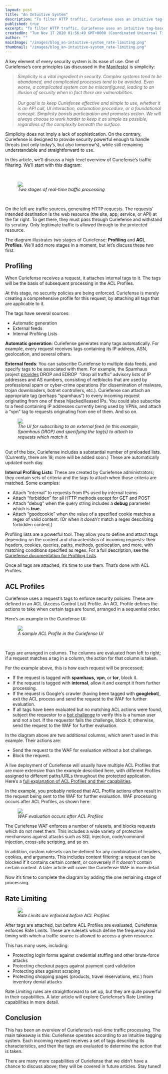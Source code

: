 ```yaml
---
layout: post
title: "An Intuitive System"
description: "To filter HTTP traffic, Curiefense uses an intuitive tag-based system. It's flexible and powerful, but still straightforward to understand and use. Here's how it works. "
published: true
excerpt: "To filter HTTP traffic, Curiefense uses an intuitive tag-based system. It's flexible and powerful, but still straightforward to understand and use. Here's how it works. "
createdOn: "Tue Nov 17 2020 01:56:49 GMT+0000 (Coordinated Universal Time)"
author: ""
mainImage: "/images/blog_an-intuitive-system_rate-limiting.png"
thumbnail: "/images/blog_an-intuitive-system_rate-limiting.png"
---
```


<p>A key element of every security system is its ease of use. One of Curiefense’s core principles (as discussed in the <a href="https://www.curiefense.io/manifesto">Manifesto</a>) is simplicity:&nbsp;<br /></p>
<blockquote>
    <em>
        Simplicity is a vital ingredient in security. Complex systems tend to be abandoned, and complicated processes tend to be avoided. Even worse, a complicated system can be misconfigured, leading to an illusion of security when in fact
        there are vulnerabilities.<br />
        <br />
        Our goal is to keep Curiefense effective and simple to use, whether it is an API call, UI interaction, automation procedure, or a foundational concept. Simplicity boosts participation and promotes action. We will always choose to
        work harder to keep it as simple as possible, regardless of the complexity beneath the surface.
    </em>
    <br />
</blockquote>
<p>
    Simplicity does not imply a lack of sophistication. On the contrary, Curiefense is designed to provide security powerful enough to handle threats (not only today’s, but also tomorrow’s), while still remaining understandable and
    straightforward to use.<br />
</p>
<p>In this article, we’ll discuss a high-level overview of Curiefense’s traffic filtering. We’ll start with this diagram:</p>
<p><br /></p>
<figure class="w-richtext-figure-type-image w-richtext-align-fullwidth" style="max-width: 1600px;">
    <div>
        <img
            src="/images/blog_an-intuitive-system_real-time-traffic.png"
            width="auto"
            height="auto"
            loading="auto"
        />
    </div>
    <figcaption><em>Two stages of real-time traffic processing</em></figcaption>
</figure>
<p><br /></p>
<p>
    On the left are traffic sources, generating HTTP requests. The requests’ intended destination is the web resource (the site, app, service, or API) at the far right. To get there, they must pass through Curiefense and withstand its
    scrutiny. Only legitimate traffic is allowed through to the protected resource.<br />
</p>
<p>The diagram illustrates two stages of Curiefense: <strong>Profiling</strong> and <strong>ACL Profiles</strong>. We’ll add more stages in a moment, but let’s discuss these two first.</p>
<h2>Profiling</h2>
<p>When Curiefense receives a request, it attaches internal tags to it. The tags will be the basis of subsequent processing in the ACL Profiles.<br /></p>
<p>At this stage, no security policies are being enforced. Curiefense is merely creating a comprehensive profile for this request, by attaching all tags that are applicable to it.<br /></p>
<p>The tags have several sources:</p>
<ul>
    <li>Automatic generation</li>
    <li>External feeds</li>
    <li>Internal Profiling Lists<br /></li>
</ul>
<p><strong>Automatic generation</strong>: Curiefense generates many tags automatically. For example, every request receives tags containing its IP address, ASN, geolocation, and several others.<br /></p>
<p>
    <strong>External feeds</strong>: You can subscribe Curiefense to multiple data feeds, and specify tags to be associated with them. For example, the Spamhaus project <a href="https://www.spamhaus.org/drop/">provides</a> DROP and
    EDROP&nbsp; “drop all traffic” advisory lists of IP addresses and AS numbers, consisting of netblocks that are used by professional spam or cyber-crime operations (for dissemination of malware, trojan downloaders, botnet controllers,
    etc.). Curiefense can attach an appropriate tag (perhaps “spamhaus”) to every incoming request originating from one of these hijacked/leased IPs. You could also subscribe to a feed containing IP addresses currently being used by VPNs,
    and attach a “vpn” tag to requests originating from one of them. And so on.
</p>
<figure class="w-richtext-figure-type-image w-richtext-align-fullwidth" style="max-width: 2206px;">
    <div><img src="/images/blog_an-intuitive-system_profiling-list.png" loading="lazy" width="auto" height="auto" /></div>
    <figcaption><em>The UI for subscribing to an external feed (in this example, Spamhaus DROP) and specifying the tag(s) to attach to requests which match it.</em></figcaption>
</figure>
<p>
    ‍<br />
    Out of the box, Curiefense includes a substantial number of preloaded lists. (Currently, there are 18; more will be added soon.) These are automatically updated each day.
</p>
<p>‍<strong>Internal Profiling Lists</strong>: These are created by Curiefense administrators; they contain sets of criteria and the tags to attach when those criteria are matched. Some examples:</p>
<ul>
    <li>Attach “internal” to requests from IPs used by internal teams</li>
    <li>Attach “forbidden” for all HTTP methods except for GET and POST</li>
    <li>Attach “debug” when the query string includes a <strong>debug</strong> parameter which is <strong>true</strong>.</li>
    <li>Attach “goodcookie” when the value of a specified cookie matches a regex of valid content. (Or when it <em>doesn’t</em> match a regex describing forbidden content.)<br /></li>
</ul>
<p>
    Profiling lists are a powerful tool. They allow you to define and attach tags depending on the content and characteristics of incoming requests: their headers, cookies, queries, paths, methods, geolocation, and more, with matching
    conditions specified as regex. For a full description, see the <a href="https://docs.curiefense.io/console/document-editor/profiling-lists">Curiefense documentation for Profiling Lists</a>.<br />
</p>
<p>Once all tags are attached, it’s time to use them. That’s done with ACL Profiles.</p>
<h2>ACL Profiles</h2>
<p>Curiefense uses a request’s tags to enforce security policies. These are defined in an ACL (Access Control List) Profile. An ACL Profile defines the actions to take when certain tags are found, arranged in a sequential order.<br /></p>
<p>Here’s an example in the Curiefense UI:</p>
<figure class="w-richtext-figure-type-image w-richtext-align-fullwidth" style="max-width: 2214px;">
    <div><img src="/images/blog_an-intuitive-system_acl-profiling.png" loading="lazy" width="auto" height="auto" /></div>
    <figcaption><em>A sample ACL&nbsp;Profile in the Curiefense UI</em></figcaption>
</figure>
<p>‍</p>
<p>Tags are arranged in columns. The columns are evaluated from left to right; if a request matches a tag in a column, the action for that column is taken.</p>
<p>For the example above, this is how each request will be processed;</p>
<ul>
    <li>If the request is tagged with <strong>spamhaus,</strong> <strong>vpn</strong>, or <strong>tor</strong>, block it.</li>
    <li>If the request is tagged with <strong>internal</strong>, allow it and exempt it from further processing.</li>
    <li>If the request is Google's crawler (having been tagged with <strong>googlebot</strong>), exit the ACL process and send the request to the WAF for further evaluation.</li>
    <li>
        If all tags have been evaluated but no matching ACL actions were found, subject the requestor to a <a href="https://docs.curiefense.io/reference/the-challenge-process">bot challenge</a> to verify this is a human user and not a bot.
        If the requestor fails the challenge, block it; otherwise, send the request to the WAF for further evaluation.
    </li>
</ul>
<p>In the diagram above are two additional columns, which aren't used in this example. Their actions are:</p>
<ul>
    <li>Send the request to the WAF for evaluation without a bot challenge.</li>
    <li>Block the request.<br /></li>
</ul>
<p>
    A live deployment of Curiefense will usually have multiple ACL Profiles that are more extensive than the example described here, with different Profiles assigned to different paths/URLs throughout the protected application. Here’s a
    <a href="https://docs.curiefense.io/console/document-editor/acl-profiles"> full explanation of ACL Profiles and their capabilities</a>.<br />
</p>
<p>In the example, you probably noticed that ACL Profile actions often result in the request being sent to the WAF for further evaluation. WAF processing occurs after ACL Profiles, as shown here:<br /></p>
<figure class="w-richtext-figure-type-image w-richtext-align-fullwidth" style="max-width: 1600px;">
    <div>
        <img
            src="/images/blog_an-intuitive-system_waf-profiling.png"
            width="auto"
            height="auto"
            loading="auto"
        />
    </div>
    <figcaption><em>WAF evaluation occurs after ACL Profiles</em></figcaption>
</figure>
<p>
    The Curiefense WAF enforces a number of rulesets, and blocks requests which do not meet them. This includes a wide variety of protective mechanisms against attacks such as SQL injection, code/command injection, cross-site scripting, and
    so on.<br />
</p>
<p>
    In addition, custom rulesets can be defined for any combination of headers, cookies, and arguments. This includes content filtering: a request can be blocked if it contains certain content, or conversely if it <em>doesn’t</em> contain
    certain content. A later article will cover the Curiefense WAF in more detail.&nbsp;<br />
</p>
<p>Now it’s time to complete the diagram by adding the one remaining stage of processing.</p>
<h2>Rate Limiting</h2>
<figure class="w-richtext-figure-type-image w-richtext-align-fullwidth" style="max-width: 1600px;">
    <div>
        <img
            src="/images/blog_an-intuitive-system_rate-limiting.png"
            width="auto"
            height="auto"
            loading="auto"
        />
    </div>
    <figcaption><em>Rate&nbsp;Limits are enforced before ACL&nbsp;Profiles</em></figcaption>
</figure>
<p>After tags are attached, but before ACL Profiles are evaluated, Curiefense enforces Rate Limits. These are rulesets which define the frequency and timing with which a traffic source is allowed to access a given resource.&nbsp;<br /></p>
<p>This has many uses, including:</p>
<ul>
    <li>Protecting login forms against credential stuffing and other brute-force attacks</li>
    <li>Protecting checkout pages against payment card validation</li>
    <li>Protecting sites against scraping</li>
    <li>Protecting shopping pages (products, travel reservations, etc.) from inventory denial attacks<br /></li>
</ul>
<p>Rate Limiting rules are straightforward to set up, but they are quite powerful in their capabilities. A later article will explore Curiefense’s Rate Limiting capabilities in more detail.</p>
<h2>Conclusion</h2>
<p>
    This has been an overview of Curiefense’s real-time traffic processing. The main takeaway is this: Curiefense operates according to an intuitive tagging system. Each incoming request receives a set of tags describing its
    characteristics, and then the tags are evaluated to determine the action that is taken.&nbsp;<br />
</p>
<p>There are many more capabilities of Curiefense that we didn’t have a chance to discuss above; they will be covered in future articles. Stay tuned!</p>
<p><br /></p>
